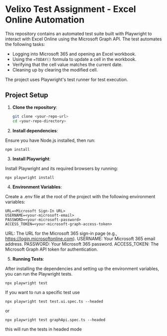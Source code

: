 # Velixo Test Assignment - Excel Online Automation

This repository contains an automated test suite built with Playwright to interact with Excel Online using the Microsoft Graph API. The test automates the following tasks:

- Logging into Microsoft 365 and opening an Excel workbook.
- Using the `=TODAY()` formula to update a cell in the workbook.
- Verifying that the cell value matches the current date.
- Cleaning up by clearing the modified cell.

The project uses Playwright's test runner for test execution.

## Project Setup

1. **Clone the repository**:

   ```bash
   git clone <your-repo-url>
   cd <your-repo-directory>

2. **Install dependencies**:

Ensure you have Node.js installed, then run:

	npm install

3. **Install Playwright**:

Install Playwright and its required browsers by running:

	npx playwright install

4. **Environment Variables**:

Create a .env file at the root of the project with the following environment variables:

	URL=<Microsoft Sign-In URL>
	USERNAME=<your-microsoft-email>
	PASSWORD=<your-microsoft-password>
	ACCESS_TOKEN=<your-microsoft-graph-access-token>

URL: The URL for the Microsoft 365 sign-in page (e.g., https://login.microsoftonline.com).
USERNAME: Your Microsoft 365 email address.
PASSWORD: Your Microsoft 365 password.
ACCESS_TOKEN: The Microsoft Graph API token for authentication.

5. **Running Tests**:

After installing the dependencies and setting up the environment variables, you can run the Playwright tests.

	npx playwright test

If you want to run a specific test use 

	npx playwright test test.ui.spec.ts --headed 

or

	npx playwright test graphApi.spec.ts --headed 

this will run the tests in headed mode 

